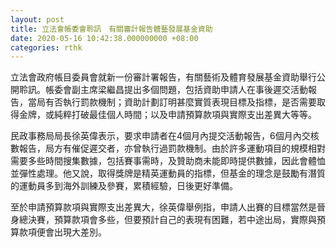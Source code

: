 ```yaml
---
layout: post
title: 立法會帳委會聆訊　有關審計報告體藝發展基金資助
date: 2020-05-16 10:42:38.000000000 +08:00
categories: rthk
---
```


立法會政府帳目委員會就新一份審計署報告，有關藝術及體育發展基金資助舉行公開聆訊。帳委會副主席梁繼昌提出多個問題，包括資助申請人在事後遲交活動報告，當局有否執行罰款機制；資助計劃訂明甚麼實質表現目標及指標，是否需要取得金牌，或純粹打破最佳個人時間；以及申請預算款項與實際支出差異大等等。

民政事務局局長徐英偉表示，要求申請者在4個月內提交活動報告，6個月內交核數報告，局方有催促遲交者，亦曾執行過罰款機制。由於許多運動項目的規模相對需要多些時間搜集數據，包括賽事需時，及贊助商未能即時提供數據，因此會體恤並彈性處理。他又說，取得獎牌是精英運動員的指標，但基金的理念是鼓勵有潛質的運動員多到海外訓練及參賽，累積經驗，日後更好準備。

至於申請預算款項與實際支出差異大，徐英偉舉例指，申請人出賽的目標當然是晉身總決賽，預算款項會多些，但要預計自己的表現有困難，若中途出局，實際與預算款項便會出現大差別。
